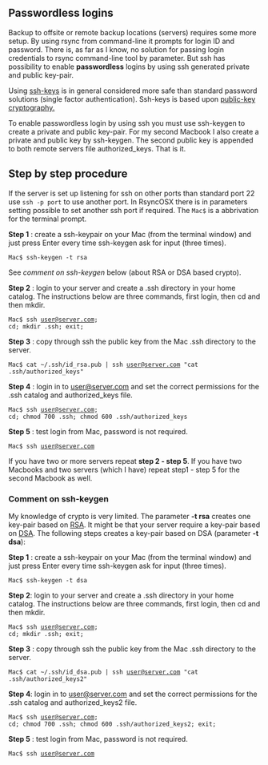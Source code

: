 <h2>Passwordless logins</h2>
 
 
Backup to offsite or remote backup locations (servers) requires some more setup. By using rsync from command-line it prompts for login ID and password. There is, as far as I know, no solution for passing login credentials to rsync command-line tool by parameter. But ssh has possibility to enable <b>passwordless</b> logins by using ssh generated private and public key-pair. 

Using <a href="https://wiki.archlinux.org/index.php/SSH_keys" target="_blank">ssh-keys</a> is in general considered more safe than standard password solutions (single factor authentication). Ssh-keys is based upon <a href="https://en.wikipedia.org/wiki/Public-key_cryptography" target="_blank">public-key cryptography.</a>

To enable passwordless login by using ssh you must use ssh-keygen to create a private and public key-pair. For my second Macbook I also create a private and public key by ssh-keygen. The second public key is appended to both remote servers file authorized_keys. That is it.

<h2>Step by step procedure</h2>

If the server is set up listening for ssh on other ports than standard port 22 use <code>ssh -p port</code> to use another port. In RsyncOSX there is in parameters setting possible to set another ssh port if required. The <code>Mac$</code> is a abbrivation for the terminal prompt.

<b>Step 1</b> : create a ssh-keypair on your Mac (from the terminal window) and just press Enter every time ssh-keygen ask for input (three times). 

<code>Mac$ ssh-­keygen -­t rsa</code>

See <i>comment on ssh-keygen</i> below (about RSA or DSA based crypto).

<b>Step 2</b> : login to your server and create a .ssh directory in your home catalog. The instructions below are three commands, first login, then cd and then mkdir.

<code>Mac$ ssh user@server.com; cd; mkdir .ssh; exit;</code>

<b>Step 3</b> : copy through ssh the public key from the Mac .ssh directory to the server.

<code>Mac$ cat ~/.ssh/id\_rsa.pub | ssh user@server.com "cat .ssh/authorized_keys"</code>

<b>Step 4</b> : login in to user@server.com and set the correct permissions for the .ssh catalog and authorized_keys file.

<code>Mac$ ssh user@server.com; cd; chmod 700 .ssh; chmod 600 .ssh/authorized_keys</code>

<b>Step 5</b> : test login from Mac, password is not required.

<code>Mac$ ssh user@server.com</code>

If you have two or more servers repeat <b>step 2 - step 5</b>. If you have two Macbooks and two servers (which I have) repeat step1 - step 5 for the second Macbook as well.

<h3>Comment on ssh-keygen</h3>

My knowledge of crypto is very limited. The parameter <b>-t rsa</b> creates one key-pair based on <a href="https://en.wikipedia.org/wiki/RSA_(cryptosystem)" target="_blank">RSA</a>. It might be that your server require a key-pair based on <a href="https://en.wikipedia.org/wiki/Digital_Signature_Algorithm" target="_blank">DSA</a>. The following steps creates a key-pair based on DSA (parameter <b>-t dsa</b>):

<b>Step 1</b>&nbsp;: create a ssh-keypair on your Mac (from the terminal window) and just press Enter every time ssh-keygen ask for input (three times).

<code>Mac$ ssh-­keygen -­t dsa</code>

<b>Step 2</b>: login to your server and create a .ssh directory in your home catalog. The instructions below are three commands, first login, then cd and then mkdir.

<code>Mac$ ssh user@server.com; cd; mkdir .ssh; exit;</code>

<b>Step 3</b>&nbsp;: copy through ssh the public key from the Mac .ssh directory to the server.

<code>Mac$ cat ~/.ssh/id_dsa.pub | ssh user@server.com "cat .ssh/authorized\_keys2"</code>

<b>Step 4</b>: login in to user@server.com and set the correct permissions for the .ssh catalog and authorized_keys2 file.

<code>Mac$ ssh user@server.com; cd; chmod 700 .ssh; chmod 600 .ssh/authorized\_keys2; exit;</code>

<b>Step 5</b>&nbsp;: test login from Mac, password is not required.

<code>Mac$ ssh user@server.com</code><br />

